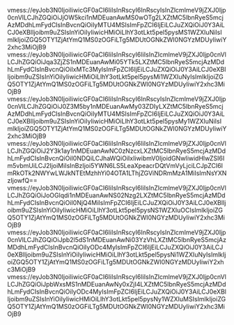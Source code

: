 vmess://eyJob3N0IjoiIiwicGF0aCI6IiIsInRscyI6InRscyIsInZlcmlmeV9jZXJ0Ijp0cnVlLCJhZGQiOiJjOW5kci1nMDEuanAwMS0wOTg2LXZtMC5lbnRyeS5mcjAzMDdhLmFydCIsInBvcnQiOiIyMTU4MSIsImFpZCI6IjEiLCJuZXQiOiJ0Y3AiLCJ0eXBlIjoibm9uZSIsInYiOiIyIiwicHMiOiLlhY3otLkt5pel5pysMS1WZXIuNiIsImlkIjoiZGQ5OTY1ZjAtYmQ1MS0zOGFiLTg5MDUtOGNkZWI0NGYzMDUyIiwiY2xhc3MiOjB9
vmess://eyJob3N0IjoiIiwicGF0aCI6IiIsInRscyI6IiIsInZlcmlmeV9jZXJ0Ijp0cnVlLCJhZGQiOiJqa3ZjZS1nMDEuanAwMi05YTk5LXZtMC5lbnRyeS5mcjAzMDdhLmFydCIsInBvcnQiOiIxMTc3MyIsImFpZCI6IjEiLCJuZXQiOiJ0Y3AiLCJ0eXBlIjoibm9uZSIsInYiOiIyIiwicHMiOiLlhY3otLkt5pel5pysMi1WZXIuNyIsImlkIjoiZGQ5OTY1ZjAtYmQ1MS0zOGFiLTg5MDUtOGNkZWI0NGYzMDUyIiwiY2xhc3MiOjB9
vmess://eyJob3N0IjoiIiwicGF0aCI6IiIsInRscyI6InRscyIsInZlcmlmeV9jZXJ0Ijp0cnVlLCJhZGQiOiJ0Z3M5by1nMDEuanAwMy03ZDIyLXZtMC5lbnRyeS5mcjAzMDdhLmFydCIsInBvcnQiOiIyMTU4MSIsImFpZCI6IjEiLCJuZXQiOiJ0Y3AiLCJ0eXBlIjoibm9uZSIsInYiOiIyIiwicHMiOiLlhY3otLkt5pel5pysMy1WZXIuNiIsImlkIjoiZGQ5OTY1ZjAtYmQ1MS0zOGFiLTg5MDUtOGNkZWI0NGYzMDUyIiwiY2xhc3MiOjB9
vmess://eyJob3N0IjoiIiwicGF0aCI6IiIsInRscyI6IiIsInZlcmlmeV9jZXJ0Ijp0cnVlLCJhZGQiOiJ2Y3k1ay1nMDEuanAwNC0zNzcxLXZtMC5lbnRyeS5mcjAzMDdhLmFydCIsInBvcnQiOiI0NDQiLCJhaWQiOiIxIiwibmV0IjoidGNwIiwidHlwZSI6Im5vbmUiLCJ2IjoiMiIsInBzIjoi5YWN6LS5LeaXpeacrDQtVmVyLjciLCJpZCI6ImRkOTk2NWYwLWJkNTEtMzhhYi04OTA1LThjZGViNDRmMzA1MiIsImNsYXNzIjowfQ==
vmess://eyJob3N0IjoiIiwicGF0aCI6IiIsInRscyI6IiIsInZlcmlmeV9jZXJ0Ijp0cnVlLCJhZGQiOiJoOGlqdi1nMDEuanAwNS02Nzg2LXZtMC5lbnRyeS5mcjAzMDdhLmFydCIsInBvcnQiOiI0NjQ4MiIsImFpZCI6IjEiLCJuZXQiOiJ0Y3AiLCJ0eXBlIjoibm9uZSIsInYiOiIyIiwicHMiOiLlhY3otLkt5pel5pysNS1WZXIuOCIsImlkIjoiZGQ5OTY1ZjAtYmQ1MS0zOGFiLTg5MDUtOGNkZWI0NGYzMDUyIiwiY2xhc3MiOjB9
vmess://eyJob3N0IjoiIiwicGF0aCI6IiIsInRscyI6InRscyIsInZlcmlmeV9jZXJ0Ijp0cnVlLCJhZGQiOiJpb2l5dS1nMDEuanAwNi03YzVhLXZtMC5lbnRyeS5mcjAzMDdhLmFydCIsInBvcnQiOiIyODc4MyIsImFpZCI6IjEiLCJuZXQiOiJ0Y3AiLCJ0eXBlIjoibm9uZSIsInYiOiIyIiwicHMiOiLlhY3otLkt5pel5pysNi1WZXIuNyIsImlkIjoiZGQ5OTY1ZjAtYmQ1MS0zOGFiLTg5MDUtOGNkZWI0NGYzMDUyIiwiY2xhc3MiOjB9
vmess://eyJob3N0IjoiIiwicGF0aCI6IiIsInRscyI6IiIsInZlcmlmeV9jZXJ0Ijp0cnVlLCJhZGQiOiJpbWxsMS1nMDEuanAwNy0xZjI4LXZtMC5lbnRyeS5mcjAzMDdhLmFydCIsInBvcnQiOiIyODc4MyIsImFpZCI6IjEiLCJuZXQiOiJ0Y3AiLCJ0eXBlIjoibm9uZSIsInYiOiIyIiwicHMiOiLlhY3otLkt5pel5pysNy1WZXIuMSIsImlkIjoiZGQ5OTY1ZjAtYmQ1MS0zOGFiLTg5MDUtOGNkZWI0NGYzMDUyIiwiY2xhc3MiOjB9